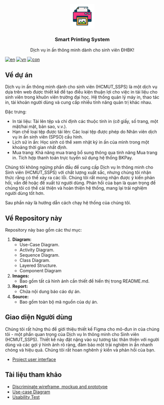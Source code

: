 <!-- [![Contributors][contributors-shield]][contributors-url] -->

<!-- PROJECT LOGO -->
<br />
<div align="center">
  <img src="images/logo_new.png" alt="Logo" width="80" height="80">
  <h3 align="center">Smart Printing System</h3>

  <p align="center">
    Dịch vụ in ấn thông minh dành cho sinh viên ĐHBK!
    <!-- <br />
    <a href="https://github.com/othneildrew/Best-README-Template"><strong>Explore the docs »</strong></a>
    <br />
    <br />
    <a href="https://github.com/othneildrew/Best-README-Template">View Demo</a>
    ·
    <a href="https://github.com/othneildrew/Best-README-Template/issues">Report Bug</a>
    ·
    <a href="https://github.com/othneildrew/Best-README-Template/issues">Request Feature</a> -->
  </p>
</div>

[![en](https://img.shields.io/badge/lang-en-green.svg)](https://github.com/snipee3007/SmartPrintingSystem/blob/main/README.md)
[![vn](https://img.shields.io/badge/lang-vn-red.svg)](https://github.com/snipee3007/SmartPrintingSystem/blob/main/README-VN.md)
[![con](https://img.shields.io/badge/contributors-blue)](https://github.com/snipee3007/SmartPrintingSystem/graphs/contributors)





<!-- TABLE OF CONTENTS -->
<!-- <details>
  <summary>Table of Contents</summary>
  <ol>
    <li>
      <a href="#about-the-project">About The Project</a>
      <ul>
        <li><a href="#built-with">Built With</a></li>
      </ul>
    </li>
    <li>
      <a href="#getting-started">Getting Started</a>
      <ul>
        <li><a href="#prerequisites">Prerequisites</a></li>
        <li><a href="#installation">Installation</a></li>
      </ul>
    </li>
    <li><a href="#usage">Usage</a></li>
    <li><a href="#roadmap">Roadmap</a></li>
    <li><a href="#contributing">Contributing</a></li>
    <li><a href="#license">License</a></li>
    <li><a href="#contact">Contact</a></li>
    <li><a href="#acknowledgments">Acknowledgments</a></li>
  </ol>
</details> -->



<!-- ABOUT THE PROJECT -->
## Về dự án

Dịch vụ in ấn thông minh dành cho sinh viên (HCMUT_SSPS) là một dịch vụ dựa trên web được thiết kế để tạo điều kiện thuận lợi cho việc in tài liệu cho sinh viên trong khuôn viên trường đại học. Hệ thống quản lý máy in, thao tác in, tài khoản người dùng và cung cấp nhiều tính năng quản trị khác nhau.

Đặc trưng:
* In tài liệu: Tải lên tệp và chỉ định các thuộc tính in (cỡ giấy, số trang, một mặt/hai mặt, bản sao, v.v.).
* Hạn chế loại tệp được tải lên: Các loại tệp được phép do Nhân viên dịch vụ in ấn sinh viên (SPSO) cấu hình.
* Lịch sử in ấn: Học sinh có thể xem nhật ký in ấn của mình trong một khoảng thời gian nhất định.
* Mua trang: Khả năng mua trang bổ sung thông qua tính năng Mua trang in. Tích hợp thanh toán trực tuyến sử dụng hệ thống BKPay.

Chúng tôi không ngừng phấn đấu để cung cấp Dịch vụ In thông minh cho Sinh viên (HCMUT_SSPS) với chất lượng xuất sắc, nhưng chúng tôi nhận thức rằng có thể xảy ra các lỗi. Chúng tôi rất mong nhận được ý kiến phản hồi, vấn đề hoặc đề xuất từ người dùng. Phản hồi của bạn là quan trọng để chúng tôi có thể cải thiện và hoàn thiện hệ thống, mang lại trải nghiệm người dùng tốt hơn.

Sau phần này là hướng dẫn cách chạy hệ thống của chúng tôi.

<!-- Use the `BLANK_README.md` to get started. -->

<!-- <p align="right">(<a href="#readme-top">back to top</a>)</p> -->


<!-- 
### Built With

This section should list any major frameworks/libraries used to bootstrap your project. Leave any add-ons/plugins for the acknowledgements section. Here are a few examples.

* [![React][React.js]][React-url]
* [![Bootstrap][Bootstrap.com]][Bootstrap-url]

<p align="right">(<a href="#readme-top">back to top</a>)</p> -->

## Về Repository này
Repository này bao gồm các thư mục:
1. **Diagram:** 
    - Use-Case Diagram.
    - Activity Diagram.
    - Sequence Diagram.
    - Class Diagram.
    - Layered Structure.
    - Component Diagram
2. **Images:**
    - Bao gồm tất cả hình ảnh cần thiết để hiển thị trong README.md.
3. **Report:**
    - Chứa nội dung báo cáo dự án.
4. **Source:**
    - Bao gồm toàn bộ mã nguồn của dự án.

## Giao diện Người dùng
Chúng tôi rất hứng thú để giới thiệu thiết kế Figma cho mô-đun in của chúng tôi - một phần quan trọng của Dịch vụ In thông minh cho Sinh viên (HCMUT_SSPS). Thiết kế này đặt nặng vào sự tương tác thân thiện với người dùng và các gợi ý hình ảnh rõ ràng, đảm bảo một trải nghiệm in ấn nhanh chóng và hiệu quả. Chúng tôi rất hoan nghênh ý kiến và phản hồi của bạn.
* [Project user interface][Figma-url]

## Tài liệu tham khảo
* [Discriminate wireframe, mockup and prototype](https://thinhnotes.com/chuyen-nghe-ba/phan-biet-sketch-wireframe-mockup-va-prototype/)
* [Use-case Diagram](https://thinhnotes.com/chuyen-nghe-ba/use-case-diagram-va-5-sai-lam-thuong-gap/)
* [Usability Test](https://www.nngroup.com/articles/usability-testing-101/)





[contributors-shield]: https://img.shields.io/github/contributors/othneildrew/Best-README-Template.svg?style=for-the-badge
[contributors-url]: https://github.com/snipee3007/SmartPrintingSystem/graphs/contributors
[React.js]: https://img.shields.io/badge/React-20232A?style=for-the-badge&logo=react&logoColor=61DAFB
[React-url]: https://reactjs.org/
[Bootstrap.com]: https://img.shields.io/badge/Bootstrap-563D7C?style=for-the-badge&logo=bootstrap&logoColor=white
[Bootstrap-url]: https://getbootstrap.com
[Figma-shield]: https://images.careerbuilder.vn/content/images/figma-la-gi-CareerBuilder-1.png
[Figma-url]: https://www.figma.com/proto/1nlUBoDyKbA9uQDGN4sgkF/Stupid-printing-system-team-library?type=design&node-id=0-1&t=H0c3aJxe6lKaUaG9-0&scaling=scale-down&page-id=0%3A1&prev-org-id=external-teams

